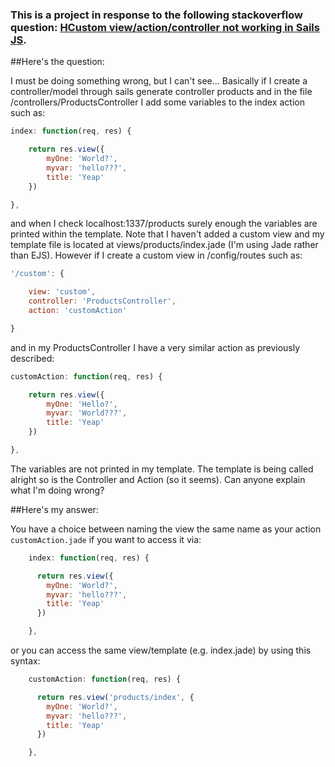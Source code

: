 
### This is a project in response to the following stackoverflow question: [HCustom view/action/controller not working in Sails JS](http://stackoverflow.com/questions/19882748/custom-view-action-controller-not-working-in-sails-js?noredirect=1#comment29838727_19882748). 

##Here's the question:

I must be doing something wrong, but I can't see... Basically if I create a controller/model through sails generate controller products and in the file /controllers/ProductsController I add some variables to the index action such as:

```` javascript
index: function(req, res) {

    return res.view({
        myOne: 'World?',
        myvar: 'hello???',
        title: 'Yeap'
    })

},
````

and when I check localhost:1337/products surely enough the variables are printed within the template. Note that I haven't added a custom view and my template file is located at views/products/index.jade (I'm using Jade rather than EJS). However if I create a custom view in /config/routes such as:

```` javascript
'/custom': {

    view: 'custom',
    controller: 'ProductsController',
    action: 'customAction'

}
````

and in my ProductsController I have a very similar action as previously described:

```` javascript
customAction: function(req, res) {

    return res.view({
        myOne: 'Hello?',
        myvar: 'World???',
        title: 'Yeap'
    })

},
````

The variables are not printed in my template. The template is being called alright so is the Controller and Action (so it seems). Can anyone explain what I'm doing wrong?

##Here's my answer:

You have a choice between naming the view the same name as your action `customAction.jade` if you want to access it via:
```` javascript
    index: function(req, res) {

      return res.view({
        myOne: 'World?',
        myvar: 'hello???',
        title: 'Yeap'
      })

	},
````

or you can access the same view/template (e.g. index.jade) by using this syntax:

```` javascript
    customAction: function(req, res) {

      return res.view('products/index', {
        myOne: 'World?',
        myvar: 'hello???',
        title: 'Yeap'
      })

    },
````